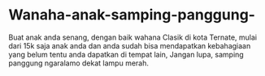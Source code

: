# Wanaha-anak-samping-panggung-
Buat anak anda senang, dengan baik wahana Clasik di kota Ternate, mulai dari 15k saja anak anda dan anda sudah bisa mendapatkan kebahagiaan yang belum tentu anda dapatkan di tempat lain, Jangan lupa, samping panggung ngaralamo dekat lampu merah.
